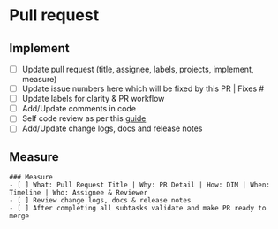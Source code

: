 # Pull request

## Implement
- [ ] Update pull request (title, assignee, labels, projects, implement, measure)
- [ ] Update issue numbers here which will be fixed by this PR | Fixes #
- [ ] Update labels for clarity & PR workflow
- [ ] Add/Update comments in code
- [ ] Self code review as per this [guide](https://google.github.io/eng-practices/review/)
- [ ] Add/Update change logs, docs and release notes

## Measure


```[tasklist]
### Measure
- [ ] What: Pull Request Title | Why: PR Detail | How: DIM | When: Timeline | Who: Assignee & Reviewer
- [ ] Review change logs, docs & release notes
- [ ] After completing all subtasks validate and make PR ready to merge
```